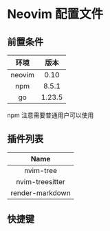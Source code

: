 # Neovim 配置文件

## 前置条件
| 环境 | 版本 |
| :--: | :--: |
| neovim | 0.10 |
| npm | 8.5.1 |
| go | 1.23.5 |
npm 注意需要普通用户可以使用
## 插件列表
|Name|
|:--:|
| nvim-tree |
| nvim-treesitter|
| render-markdown |
## 快捷键



